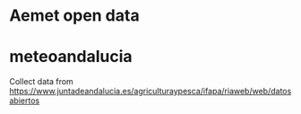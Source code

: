 # Aemet open data



# meteoandalucia
Collect data from https://www.juntadeandalucia.es/agriculturaypesca/ifapa/riaweb/web/datosabiertos
